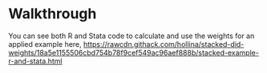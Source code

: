 # Walkthrough

You can see both R and Stata code to calculate and use the weights for an applied example here, https://rawcdn.githack.com/hollina/stacked-did-weights/18a5e1155506cbd754b78f9cef549ac96aef888b/stacked-example-r-and-stata.html
